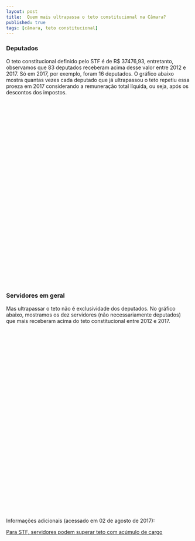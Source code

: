 ```yaml
---
layout: post
title:  Quem mais ultrapassa o teto constitucional na Câmara?
published: true
tags: [câmara, teto constitucional]
---
```










### Deputados

O teto constitucional definido pelo STF é de R$ 37476,93, entretanto, observamos que 83 deputados receberam acima desse valor entre 2012 e 2017. Só em 2017, por exemplo, foram 16 deputados. O gráfico abaixo mostra quantas vezes cada deputado que já ultrapassou o teto repetiu essa proeza em 2017 considerando a remuneração total líquida, ou seja, após os descontos dos impostos.

<!--html_preserve--><div id="htmlwidget-0ed7eea7b4e3092ed96a" style="width:100%;height:500px;" class="highchart html-widget"></div>
<script type="application/json" data-for="htmlwidget-0ed7eea7b4e3092ed96a">{"x":{"hc_opts":{"title":{"text":null},"yAxis":{"title":{"text":null}},"credits":{"enabled":false},"exporting":{"enabled":false},"plotOptions":{"series":{"turboThreshold":0},"treemap":{"layoutAlgorithm":"squarified"},"bubble":{"minSize":5,"maxSize":25}},"annotationsOptions":{"enabledButtons":false},"tooltip":{"delayForDisplay":10},"chart":{"type":"column"},"xAxis":{"categories":[" GUILHERME MUSSI FERREIRA"," PAULO SALIM MALUF"," VINICIUS DE AZEVEDO GURGEL"," ANTONIO LAZARO SILVA"," ARTHUR VIRGILIO DO CARMO RIBEIRO BISNETO"," ATILA SIDNEY LINS ALBUQUERQUE"," EZEQUIEL CORTAZ TEIXEIRA"," LUZIA MARIA FERREIRA"," MAGDA MOFATTO HON"," MARINALDO ROSENDO DE ALBUQUERQUE"," OSMAR STUART BERTOLDI"," WLADIMIR AFONSO DA COSTA RABELO"]},"series":[{"data":[3,2,2,1,1,1,1,1,1,1,1,1],"name":"Meses acima do teto"}]},"theme":{"chart":{"backgroundColor":"transparent"}},"conf_opts":{"global":{"Date":null,"VMLRadialGradientURL":"http =//code.highcharts.com/list(version)/gfx/vml-radial-gradient.png","canvasToolsURL":"http =//code.highcharts.com/list(version)/modules/canvas-tools.js","getTimezoneOffset":null,"timezoneOffset":0,"useUTC":true},"lang":{"contextButtonTitle":"Chart context menu","decimalPoint":".","downloadJPEG":"Download JPEG image","downloadPDF":"Download PDF document","downloadPNG":"Download PNG image","downloadSVG":"Download SVG vector image","drillUpText":"Back to {series.name}","invalidDate":null,"loading":"Loading...","months":["January","February","March","April","May","June","July","August","September","October","November","December"],"noData":"No data to display","numericSymbols":["k","M","G","T","P","E"],"printChart":"Print chart","resetZoom":"Reset zoom","resetZoomTitle":"Reset zoom level 1:1","shortMonths":["Jan","Feb","Mar","Apr","May","Jun","Jul","Aug","Sep","Oct","Nov","Dec"],"thousandsSep":" ","weekdays":["Sunday","Monday","Tuesday","Wednesday","Thursday","Friday","Saturday"]}},"type":"chart","fonts":[],"debug":false},"evals":[],"jsHooks":[]}</script><!--/html_preserve-->

### Servidores em geral
  
Mas ultrapassar o teto não é exclusividade dos deputados. No gráfico abaixo, mostramos os dez servidores (não necessariamente deputados) que mais receberam acima do teto constitucional entre 2012 e 2017.

<!--html_preserve--><div id="htmlwidget-005f27e10e60421c7fe7" style="width:100%;height:500px;" class="highchart html-widget"></div>
<script type="application/json" data-for="htmlwidget-005f27e10e60421c7fe7">{"x":{"hc_opts":{"title":{"text":null},"yAxis":{"title":{"text":"Meses que ultrapassou o teto"},"type":"linear"},"credits":{"enabled":false},"exporting":{"enabled":false},"plotOptions":{"series":{"turboThreshold":0,"showInLegend":true,"marker":{"enabled":true}},"treemap":{"layoutAlgorithm":"squarified"},"bubble":{"minSize":5,"maxSize":25},"scatter":{"marker":{"symbol":"circle"}}},"annotationsOptions":{"enabledButtons":false},"tooltip":{"delayForDisplay":10},"series":[{"name":" ANALISTA LEGISLATIVO","data":[{"nome":" EUGENIO GREGGIANIN","cargo":" ANALISTA LEGISLATIVO","remuneracao_total":4,"y":4,"name":" EUGENIO GREGGIANIN"},{"nome":" CARLOS ANTONIO MENDES RIBEIRO LESSA","cargo":" ANALISTA LEGISLATIVO","remuneracao_total":3,"y":3,"name":" CARLOS ANTONIO MENDES RIBEIRO LESSA"},{"nome":" JOAO MARCOS FERREIRA CANTARINO","cargo":" ANALISTA LEGISLATIVO","remuneracao_total":3,"y":3,"name":" JOAO MARCOS FERREIRA CANTARINO"},{"nome":" LEONARDO COSTA SCHULER","cargo":" ANALISTA LEGISLATIVO","remuneracao_total":3,"y":3,"name":" LEONARDO COSTA SCHULER"},{"nome":" MARIO LUIS GURGEL DE SOUZA","cargo":" ANALISTA LEGISLATIVO","remuneracao_total":3,"y":3,"name":" MARIO LUIS GURGEL DE SOUZA"}],"type":"column"},{"name":" DEPUTADO","data":[{"nome":" WLADIMIR AFONSO DA COSTA RABELO","cargo":" DEPUTADO","remuneracao_total":9,"y":9,"name":" WLADIMIR AFONSO DA COSTA RABELO"},{"nome":" GUILHERME MUSSI FERREIRA","cargo":" DEPUTADO","remuneracao_total":6,"y":6,"name":" GUILHERME MUSSI FERREIRA"},{"nome":" PAULO SALIM MALUF","cargo":" DEPUTADO","remuneracao_total":5,"y":5,"name":" PAULO SALIM MALUF"},{"nome":" VINICIUS DE AZEVEDO GURGEL","cargo":" DEPUTADO","remuneracao_total":5,"y":5,"name":" VINICIUS DE AZEVEDO GURGEL"},{"nome":" EDMAR DE SOUZA ARRUDA","cargo":" DEPUTADO","remuneracao_total":4,"y":4,"name":" EDMAR DE SOUZA ARRUDA"}],"type":"column"}],"xAxis":{"type":"category","title":{"text":"Nome do Servidor"}}},"theme":{"chart":{"backgroundColor":"transparent"}},"conf_opts":{"global":{"Date":null,"VMLRadialGradientURL":"http =//code.highcharts.com/list(version)/gfx/vml-radial-gradient.png","canvasToolsURL":"http =//code.highcharts.com/list(version)/modules/canvas-tools.js","getTimezoneOffset":null,"timezoneOffset":0,"useUTC":true},"lang":{"contextButtonTitle":"Chart context menu","decimalPoint":".","downloadJPEG":"Download JPEG image","downloadPDF":"Download PDF document","downloadPNG":"Download PNG image","downloadSVG":"Download SVG vector image","drillUpText":"Back to {series.name}","invalidDate":null,"loading":"Loading...","months":["January","February","March","April","May","June","July","August","September","October","November","December"],"noData":"No data to display","numericSymbols":["k","M","G","T","P","E"],"printChart":"Print chart","resetZoom":"Reset zoom","resetZoomTitle":"Reset zoom level 1:1","shortMonths":["Jan","Feb","Mar","Apr","May","Jun","Jul","Aug","Sep","Oct","Nov","Dec"],"thousandsSep":" ","weekdays":["Sunday","Monday","Tuesday","Wednesday","Thursday","Friday","Saturday"]}},"type":"chart","fonts":[],"debug":false},"evals":[],"jsHooks":[]}</script><!--/html_preserve-->


Informações adicionais (acessado em 02 de agosto de 2017):
  
[Para STF, servidores podem superar teto com acúmulo de cargo](http://www1.folha.uol.com.br/poder/2017/04/1879189-para-stf-servidores-podem-superar-teto-com-acumulo-de-cargo.shtml)
  
